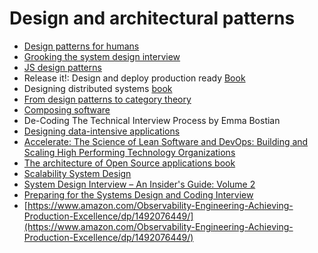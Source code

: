 # Design and architectural patterns

* [Design patterns for humans](https://roadmap.sh/guides/design-patterns-for-humans)
* [Grooking the system design interview](https://www.educative.io/courses/grokking-the-system-design-interview)
* [JS design patterns](https://addyosmani.com/resources/essentialjsdesignpatterns/book/)
* Release it!: Design and deploy production ready [Book](https://www.amazon.es/Release-Design-Deploy-Production-Ready-Software/dp/1680502395)
* Designing distributed systems [book](https://www.amazon.com/dp/B079YTM4FC/ref=dp-kindle-redirect?\_encoding=UTF8\&btkr=1)
* [From design patterns to category theory](https://blog.ploeh.dk/2017/10/04/from-design-patterns-to-category-theory/)
* [Composing software](https://leanpub.com/composingsoftware)
* De-Coding The Technical Interview Process by Emma Bostian
* [Designing data-intensive applications](https://www.amazon.com/Designing-Data-Intensive-Applications-Reliable-Maintainable/dp/1449373321)
* [Accelerate: The Science of Lean Software and DevOps: Building and Scaling High Performing Technology Organizations](https://www.amazon.com/-/es/Nicole-Forsgren-PhD-ebook/dp/B07B9F83WM)
* [The architecture of Open Source applications book](https://aosabook.org/en/index.html)
* [Scalability System Design](https://www.educative.io/path/scalability-system-design)
* [System Design Interview – An Insider's Guide: Volume 2](https://www.amazon.com/dp/1736049119)
* [Preparing for the Systems Design and Coding Interview](https://blog.pragmaticengineer.com/preparing-for-the-systems-design-and-coding-interviews/)
* [https://www.amazon.com/Observability-Engineering-Achieving-Production-Excellence/dp/1492076449/](https://www.amazon.com/Observability-Engineering-Achieving-Production-Excellence/dp/1492076449/)
